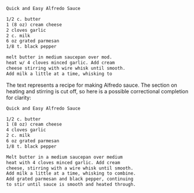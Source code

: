 ```markdown
Quick and Easy Alfredo Sauce

1/2 c. butter
1 (8 oz) cream cheese
2 cloves garlic
2 c. milk
6 oz grated parmesan
1/8 t. black pepper

melt butter in medium saucepan over mod.
heat w/ 4 cloves minced garlic. Add cream
cheese stirring with wire whisk until smooth.
Add milk a little at a time, whisking to
```

The text represents a recipe for making Alfredo sauce. The section on heating and stirring is cut off, so here is a possible correctional completion for clarity:

```markdown
Quick and Easy Alfredo Sauce

1/2 c. butter
1 (8 oz) cream cheese
4 cloves garlic
2 c. milk
6 oz grated parmesan
1/8 t. black pepper

Melt butter in a medium saucepan over medium
heat with 4 cloves minced garlic. Add cream
cheese, stirring with a wire whisk until smooth.
Add milk a little at a time, whisking to combine.
Add grated parmesan and black pepper, continuing
to stir until sauce is smooth and heated through.
```
